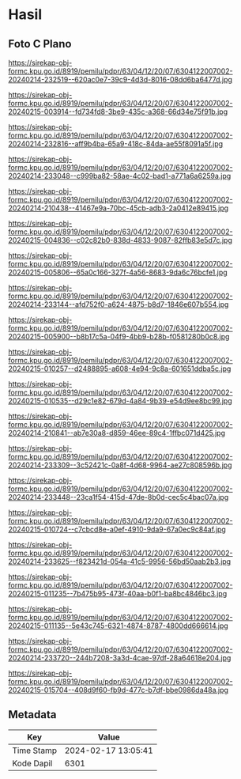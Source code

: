 # Hasil

## Foto C Plano

https://sirekap-obj-formc.kpu.go.id/8919/pemilu/pdpr/63/04/12/20/07/6304122007002-20240214-232519--620ac0e7-39c9-4d3d-8016-08dd6ba6477d.jpg

https://sirekap-obj-formc.kpu.go.id/8919/pemilu/pdpr/63/04/12/20/07/6304122007002-20240215-003914--fd734fd8-3be9-435c-a368-66d34e75f91b.jpg

https://sirekap-obj-formc.kpu.go.id/8919/pemilu/pdpr/63/04/12/20/07/6304122007002-20240214-232816--aff9b4ba-65a9-418c-84da-ae55f8091a5f.jpg

https://sirekap-obj-formc.kpu.go.id/8919/pemilu/pdpr/63/04/12/20/07/6304122007002-20240214-233048--c999ba82-58ae-4c02-bad1-a771a6a6259a.jpg

https://sirekap-obj-formc.kpu.go.id/8919/pemilu/pdpr/63/04/12/20/07/6304122007002-20240214-210438--41467e9a-70bc-45cb-adb3-2a0412e89415.jpg

https://sirekap-obj-formc.kpu.go.id/8919/pemilu/pdpr/63/04/12/20/07/6304122007002-20240215-004836--c02c82b0-838d-4833-9087-82ffb83e5d7c.jpg

https://sirekap-obj-formc.kpu.go.id/8919/pemilu/pdpr/63/04/12/20/07/6304122007002-20240215-005806--65a0c166-327f-4a56-8683-9da6c76bcfe1.jpg

https://sirekap-obj-formc.kpu.go.id/8919/pemilu/pdpr/63/04/12/20/07/6304122007002-20240214-233144--afd752f0-a624-4875-b8d7-1846e607b554.jpg

https://sirekap-obj-formc.kpu.go.id/8919/pemilu/pdpr/63/04/12/20/07/6304122007002-20240215-005900--b8b17c5a-04f9-4bb9-b28b-f0581280b0c8.jpg

https://sirekap-obj-formc.kpu.go.id/8919/pemilu/pdpr/63/04/12/20/07/6304122007002-20240215-010257--d2488895-a608-4e94-9c8a-601651ddba5c.jpg

https://sirekap-obj-formc.kpu.go.id/8919/pemilu/pdpr/63/04/12/20/07/6304122007002-20240215-010535--d29c1e82-679d-4a84-9b39-e54d9ee8bc99.jpg

https://sirekap-obj-formc.kpu.go.id/8919/pemilu/pdpr/63/04/12/20/07/6304122007002-20240214-210841--ab7e30a8-d859-46ee-89c4-1ffbc071d425.jpg

https://sirekap-obj-formc.kpu.go.id/8919/pemilu/pdpr/63/04/12/20/07/6304122007002-20240214-233309--3c52421c-0a8f-4d68-9964-ae27c808596b.jpg

https://sirekap-obj-formc.kpu.go.id/8919/pemilu/pdpr/63/04/12/20/07/6304122007002-20240214-233448--23ca1f54-415d-47de-8b0d-cec5c4bac07a.jpg

https://sirekap-obj-formc.kpu.go.id/8919/pemilu/pdpr/63/04/12/20/07/6304122007002-20240215-010724--c7cbcd8e-a0ef-4910-9da9-67a0ec9c84af.jpg

https://sirekap-obj-formc.kpu.go.id/8919/pemilu/pdpr/63/04/12/20/07/6304122007002-20240214-233625--f823421d-054a-41c5-9956-56bd50aab2b3.jpg

https://sirekap-obj-formc.kpu.go.id/8919/pemilu/pdpr/63/04/12/20/07/6304122007002-20240215-011235--7b475b95-473f-40aa-b0f1-ba8bc4846bc3.jpg

https://sirekap-obj-formc.kpu.go.id/8919/pemilu/pdpr/63/04/12/20/07/6304122007002-20240215-011135--5e43c745-6321-4874-8787-4800dd666614.jpg

https://sirekap-obj-formc.kpu.go.id/8919/pemilu/pdpr/63/04/12/20/07/6304122007002-20240214-233720--244b7208-3a3d-4cae-97df-28a64618e204.jpg

https://sirekap-obj-formc.kpu.go.id/8919/pemilu/pdpr/63/04/12/20/07/6304122007002-20240215-015704--408d9f60-fb9d-477c-b7df-bbe0986da48a.jpg


## Metadata

| Key        | Value               |
| ---------- | ------------------- |
| Time Stamp | 2024-02-17 13:05:41 |
| Kode Dapil | 6301                |



